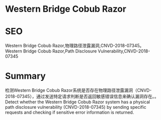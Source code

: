 # Western Bridge Cobub Razor
# SEO
Western Bridge Cobub Razor,物理路径泄露漏洞,CNVD-2018-07345。Western Bridge Cobub Razor,Path Disclosure Vulnerability,CNVD-2018-07345
# Summary
检测Western Bridge Cobub Razor系统是否存在物理路径泄露漏洞（CNVD-2018-07345），通过发送特定请求判断是否返回敏感错误信息来确认漏洞存在。。Detect whether the Western Bridge Cobub Razor system has a physical path disclosure vulnerability (CNVD-2018-07345) by sending specific requests and checking if sensitive error information is returned.
